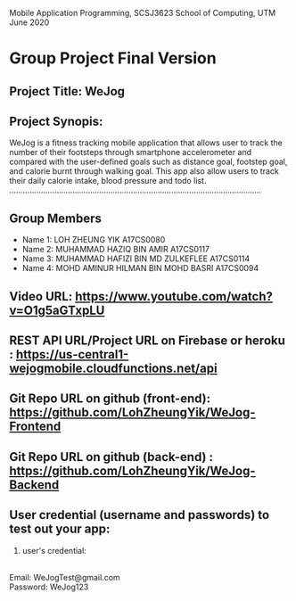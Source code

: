 Mobile Application Programming, SCSJ3623
School of Computing, UTM
June 2020

# Group Project Final Version

## Project Title: WeJog

## Project Synopis:
WeJog is a fitness tracking mobile application that allows user to track the number of their footsteps through smartphone accelerometer and compared with the user-defined goals such as distance goal, footstep goal, and calorie burnt through walking goal. This app also allow users to track their daily calorie intake, blood pressure and todo list.
<br>................................................................................................................



## Group Members

- Name 1: LOH ZHEUNG YIK A17CS0080
- Name 2: MUHAMMAD HAZIQ BIN AMIR A17CS0117
- Name 3: MUHAMMAD HAFIZI BIN MD ZULKEFLEE A17CS0114
- Name 4: MOHD AMINUR HILMAN BIN MOHD BASRI A17CS0094

## Video URL: https://www.youtube.com/watch?v=O1g5aGTxpLU


## REST API URL/Project URL on Firebase or heroku : https://us-central1-wejogmobile.cloudfunctions.net/api

## Git Repo URL on github (front-end): https://github.com/LohZheungYik/WeJog-Frontend

## Git Repo URL on github (back-end) : https://github.com/LohZheungYik/WeJog-Backend

## User credential (username and passwords) to test out your app:

1. user's credential:
<br>
Email: WeJogTest@gmail.com
<br>
Password: WeJog123
